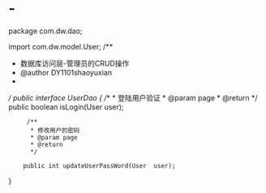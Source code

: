 # -
package com.dw.dao;


import com.dw.model.User;
/**
 *  数据库访问层-管理员的CRUD操作
 * @author DY1101shaoyuxian
 *
 */
public interface UserDao {
	    /**
	     * 登陆用户验证
	     * @param page
	     * @return
	     */
	  public boolean isLogin(User user);

		 /**
		  * 修改用户的密码
		  * @param page
		  * @return
		  */
		
		public int updateUserPassWord(User  user);
}
